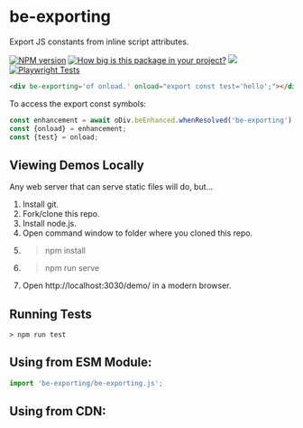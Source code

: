 # be-exporting

Export JS constants from inline script attributes.

[![NPM version](https://badge.fury.io/js/be-exporting.png)](http://badge.fury.io/js/be-exporting)
[![How big is this package in your project?](https://img.shields.io/bundlephobia/minzip/be-exporting?style=for-the-badge)](https://bundlephobia.com/result?p=be-exporting)
<img src="http://img.badgesize.io/https://cdn.jsdelivr.net/npm/be-exporting?compression=gzip">
[![Playwright Tests](https://github.com/bahrus/be-exporting/actions/workflows/CI.yml/badge.svg?branch=baseline)](https://github.com/bahrus/be-exporting/actions/workflows/CI.yml)

```html
<div be-exporting='of onload.' onload="export const test='hello';"></div>
```

To access the export const symbols:

```JavaScript
const enhancement = await oDiv.beEnhanced.whenResolved('be-exporting');
const {onload} = enhancement;
const {test} = onload;
```

## Viewing Demos Locally

Any web server that can serve static files will do, but...

1.  Install git.
2.  Fork/clone this repo.
3.  Install node.js.
4.  Open command window to folder where you cloned this repo.
5.  > npm install
6.  > npm run serve
7.  Open http://localhost:3030/demo/ in a modern browser.

## Running Tests

```
> npm run test
```

## Using from ESM Module:

```JavaScript
import 'be-exporting/be-exporting.js';
```

## Using from CDN: